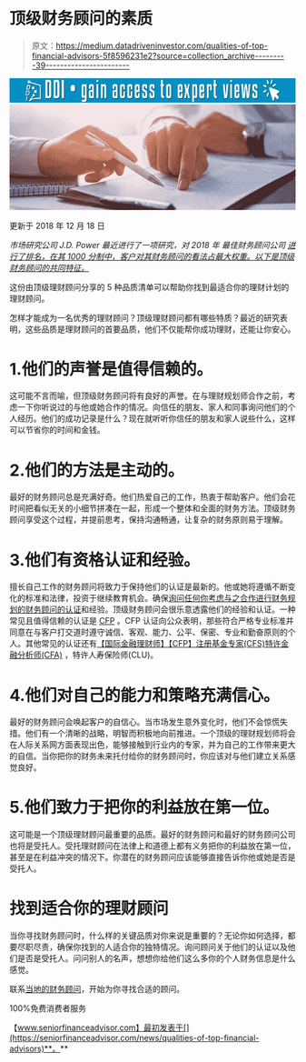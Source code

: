 # 顶级财务顾问的素质

> 原文：<https://medium.datadriveninvestor.com/qualities-of-top-financial-advisors-5f8596231e2?source=collection_archive---------39----------------------->

[![](img/e2dcb9b51a498c6209035a10cf52c11c.png)](http://www.track.datadriveninvestor.com/1B9E)![](img/4e0a84e7fca8b4809c3c923522c2c3b8.png)

更新于 2018 年 12 月 18 日

*市场研究公司 J.D. Power 最近进行了一项研究，对 2018 年* *最佳财务顾问公司* [*进行了排名，在其 1000 分制中，客户对其财务顾问的看法占最大权重。以下是顶级财务顾问的共同特征。*](https://www.financial-planning.com/slideshow/schwab-fidelity-and-edward-jones-top-investor-satisfaction-ranking-jdpower?tag=00000150-f36d-d7b7-a5f2-fbed60b20000)

这份由顶级理财顾问分享的 5 种品质清单可以帮助你找到最适合你的理财计划的理财顾问。

怎样才能成为一名优秀的理财顾问？顶级理财顾问都有哪些特质？最近的研究表明，这些品质是理财顾问的首要品质，他们不仅能帮你成功理财，还能让你安心。

# 1.他们的声誉是值得信赖的。

这可能不言而喻，但顶级财务顾问将有良好的声誉。在与理财规划师合作之前，考虑一下你听说过的与他或她合作的情况。向信任的朋友、家人和同事询问他们的个人经历。他们的成功记录是什么？现在就听听你信任的朋友和家人说些什么，这样可以节省你的时间和金钱。

# 2.他们的方法是主动的。

最好的财务顾问总是充满好奇。他们热爱自己的工作，热衷于帮助客户。他们会花时间把看似无关的小细节拼凑在一起，形成一个整体和全面的财务方法。顶级财务顾问享受这个过程，并提前思考，保持沟通畅通，让复杂的财务原则易于理解。

# 3.他们有资格认证和经验。

擅长自己工作的财务顾问将致力于保持他们的认证是最新的。他或她将遵循不断变化的标准和法律，投资于继续教育机会。确保[询问任何你考虑与之合作进行财务规划的财务顾问的认证](https://seniorfinanceadvisor.com/resources/top-questions-to-ask-financial-advisors)和经验。顶级财务顾问会很乐意透露他们的经验和认证。一种常见且值得信赖的认证是 [CFP](https://www.cfp.net/become-a-cfp-professional/cfp-certification-requirements) 。CFP 认证向公众表明，那些符合严格专业标准并同意在与客户打交道时遵守诚信、客观、能力、公平、保密、专业和勤奋原则的个人。其他常见的认证还有[【国际金融理财师】【CFP】](https://seniorfinanceadvisor.com/resources/defining-financial-service-professionals#CFP)[注册基金专家(CFS)](https://seniorfinanceadvisor.com/resources/defining-financial-service-professionals#CFS)[特许金融分析师(CFA)](https://seniorfinanceadvisor.com/resources/defining-financial-service-professionals#CFA) ，特许人寿保险师(CLU)。

# 4.他们对自己的能力和策略充满信心。

最好的财务顾问会唤起客户的自信心。当市场发生意外变化时，他们不会惊慌失措。他们有一个清晰的战略，明智而积极地向前推进。一个顶级的理财规划师将会在人际关系网方面表现出色，能够接触到行业内的专家，并为自己的工作带来更大的自信。当你把你的财务未来托付给你的财务顾问时，你应该对与他们建立关系感觉良好。

# 5.他们致力于把你的利益放在第一位。

这可能是一个顶级理财顾问最重要的品质。最好的财务顾问和最好的财务顾问公司也将是受托人。受托理财顾问在法律上和道德上都有义务把你的利益放在第一位，甚至是在利益冲突的情况下。你潜在的财务顾问应该能够直接告诉你他或她是否是受托人。

# 找到适合你的理财顾问

当你寻找财务顾问时，什么样的关键品质对你来说是重要的？无论你如何选择，都要尽职尽责，确保你找到的人适合你的独特情况。询问顾问关于他们的认证以及他们是否是受托人。问问别人的名声，想想你给他们这么多你的个人财务信息是什么感觉。

联系[当地的财务顾问](https://seniorfinanceadvisor.com/)，开始为你寻找合适的顾问。

100%免费消费者服务

【www.seniorfinanceadvisor.com】最初发表于[](https://seniorfinanceadvisor.com/news/qualities-of-top-financial-advisors)**。**